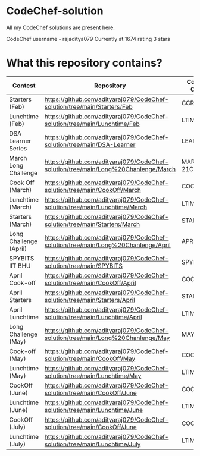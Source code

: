 # CodeChef-solution

All my CodeChef solutions are present here.

CodeChef username - rajaditya079             Currently at 1674 rating 3 stars


# What this repository contains?

Contest  |  Repository  |  Contest Code
-------  |  ----------  |  ------------
Starters (Feb)  |  https://github.com/adityaraj079/CodeChef-solution/tree/main/Starters/Feb  |  CCRC21C
Lunchtime (Feb)  |  https://github.com/adityaraj079/CodeChef-solution/tree/main/Lunchtime/Feb  |  LTIME93C
DSA Learner Series  |  https://github.com/adityaraj079/CodeChef-solution/tree/main/DSA-Learner  |  LEARNDSA
March Long Challenge  |  https://github.com/adityaraj079/CodeChef-solution/tree/main/Long%20Chanlenge/March  |  MARCH 21C
Cook Off (March)  |  https://github.com/adityaraj079/CodeChef-solution/tree/main/CookOff/March  |  COOK127C
Lunchtime (March)  |  https://github.com/adityaraj079/CodeChef-solution/tree/main/Lunchtime/March  |  LTIME94C
Starters (March)  |  https://github.com/adityaraj079/CodeChef-solution/tree/main/Starters/March  |  START2C
Long Challenge (April)  |  https://github.com/adityaraj079/CodeChef-solution/tree/main/Long%20Chanlenge/April  |  APRIL21Bs
SPYBITS IIT BHU  |  https://github.com/adityaraj079/CodeChef-solution/tree/main/SPYBITS  |  SPYB21C
April Cook-off  |  https://github.com/adityaraj079/CodeChef-solution/tree/main/CookOff/April  |  COOK128
April Starters  |  https://github.com/adityaraj079/CodeChef-solution/tree/main/Starters/April  |  START3
April Lunchtime  |  https://github.com/adityaraj079/CodeChef-solution/tree/main/Lunchtime/April  |  LTIME95B
Long Challenge (May)  |  https://github.com/adityaraj079/CodeChef-solution/tree/main/Long%20Chanlenge/May  |  MAY21C
Cook-off (May)  |  https://github.com/adityaraj079/CodeChef-solution/tree/main/CookOff/May  |  COOK129B
Lunchtime (May)  |  https://github.com/adityaraj079/CodeChef-solution/tree/main/Lunchtime/May  |  LTIME96B
CookOff (June)  |   https://github.com/adityaraj079/CodeChef-solution/tree/main/CookOff/June  |  COOK130B
Lunchtime (June)  |  https://github.com/adityaraj079/CodeChef-solution/tree/main/Lunchtime/June  |  LTIME97B
CookOff (July)  |   https://github.com/adityaraj079/CodeChef-solution/tree/main/CookOff/June  |  COOK131B
Lunchtime (July)  |  https://github.com/adityaraj079/CodeChef-solution/tree/main/Lunchtime/July  |  LTIME98B